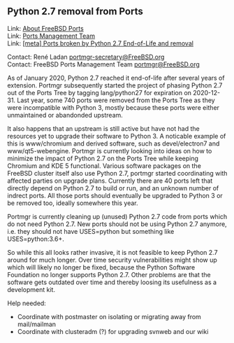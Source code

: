 ## Python 2.7 removal from Ports ##

Link:    [About FreeBSD Ports](https://www.FreeBSD.org/ports/)  
Link:    [Ports Management Team](https://www.freebsd.org/portmgr/index.html)  
Link:    [[meta] Ports broken by Python 2.7 End-of-Life and removal](https://bugs.freebsd.org/bugzilla/show_bug.cgi?id=249337)  

Contact: René Ladan <portmgr-secretary@FreeBSD.org>  
Contact: FreeBSD Ports Management Team <portmgr@FreeBSD.org>  

As of January 2020, Python 2.7 reached it end-of-life after several years of extension.
Portmgr subsequently started the project of phasing Python 2.7 out of the Ports Tree by tagging lang/python27 for expiration on 2020-12-31.
Last year, some 740 ports were removed from the Ports Tree as they were incompatible with Python 3, mostly because these ports were either unmaintained or abandonded upstream.

It also happens that an upstream is still active but have not had the resources yet to upgrade their software to Python 3.
A noticable example of this is www/chromium and derived software, such as devel/electron7 and www/qt5-webengine.
Portmgr is currently looking into ideas on how to minimize the impact of Python 2.7 on the Ports Tree while keeping Chromium and KDE 5 functional.
Various software packages on the FreeBSD cluster itself also use Python 2.7, portmgr started coordinating with affected parties on upgrade plans.
Currently there are 40 ports left that directly depend on Python 2.7 to build or run, and an unknown number of indrect ports.
All those ports should eventually be upgraded to Python 3 or be removed too, ideally somewhere this year.

Portmgr is currently cleaning up (unused) Python 2.7 code from ports which do not need Python 2.7.
New ports should not be using Python 2.7 anymore, i.e. they should not have USES=python but something like USES=python:3.6+.

So while this all looks rather invasive, it is not feasible to keep Python 2.7 around for much longer.
Over time security vulnerabilities might show up which will likely no longer be fixed, because the Python Software Foundation no longer supports Python 2.7.
Other problems are that the software gets outdated over time and thereby loosing its usefulness as a development kit.

Help needed:

  * Coordinate with postmaster on isolating or migrating away from mail/mailman
  * Coordinate with clusteradm (?) for upgrading svnweb and our wiki

